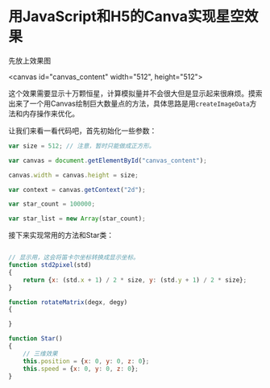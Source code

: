# 用JavaScript和H5的Canva实现星空效果

先放上效果图

<canvas id="canvas_content" width="512", height="512"></canvas>
<script src="./2_1.js"></script>

这个效果需要显示十万颗恒星，计算模拟量并不会很大但是显示起来很麻烦。摸索出来了一个用Canvas绘制巨大数量点的方法，具体思路是用```createImageData```方法和内存操作来优化。

让我们来看一看代码吧，首先初始化一些参数：
```javascript
var size = 512; // 注意，暂时只能做成正方形。

var canvas = document.getElementById("canvas_content");

canvas.width = canvas.height = size;

var context = canvas.getContext("2d");

var star_count = 100000;

var star_list = new Array(star_count);
```

接下来实现常用的方法和Star类：
```javascript

// 显示用，这会将笛卡尔坐标转换成显示坐标。
function std2pixel(std)
{
    return {x: (std.x + 1) / 2 * size, y: (std.y + 1) / 2 * size};
}

function rotateMatrix(degx, degy)
{

}

function Star()
{
    // 三维效果
    this.position = {x: 0, y: 0, z: 0};
    this.speed = {x: 0, y: 0, z: 0};
}
```
